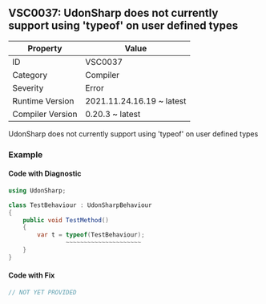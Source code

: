 ## VSC0037: UdonSharp does not currently support using 'typeof' on user defined types

| Property         | Value                     | 
| ---------------- | ------------------------- | 
| ID               | VSC0037                   | 
| Category         | Compiler                  | 
| Severity         | Error                     | 
| Runtime Version  | 2021.11.24.16.19 ~ latest | 
| Compiler Version | 0.20.3 ~ latest           | 

UdonSharp does not currently support using 'typeof' on user defined types  

### Example

#### Code with Diagnostic


```csharp
using UdonSharp;

class TestBehaviour : UdonSharpBehaviour
{
    public void TestMethod()
    {
        var t = typeof(TestBehaviour);
                ~~~~~~~~~~~~~~~~~~~~~
    }
}
```

#### Code with Fix


```csharp
// NOT YET PROVIDED
```


